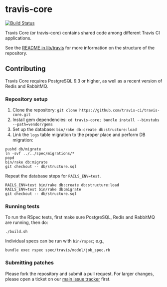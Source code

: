 # travis-core

[![Build Status](https://api.travis-ci.org/AVGTechnologies/travis-core.png?branch=master)](https://travis-ci.org/AVGTechnologies/travis-core)

Travis Core (or travis-core) contains shared code among different Travis CI applications.

See the [README in lib/travis](lib/travis) for more information on the structure of the repository.

## Contributing

Travis Core requires PostgreSQL 9.3 or higher, as well as a recent version of Redis and RabbitMQ.

### Repository setup

1. Clone the repository: `git clone https://github.com/travis-ci/travis-core.git`
1. Install gem dependencies: `cd travis-core; bundle install --binstubs --path=vendor/gems`
1. Set up the database: `bin/rake db:create db:structure:load`
1. Link the `logs` table migration to the proper place and perform DB migration:
```sh-session
pushd db/migrate
ln -svf ../../spec/migrations/*
popd
bin/rake db:migrate
git checkout -- db/structure.sql
```

Repeat the database steps for `RAILS_ENV=test`.
```sh-session
RAILS_ENV=test bin/rake db:create db:structure:load
RAILS_ENV=test bin/rake db:migrate
git checkout -- db/structure.sql
```

### Running tests

To run the RSpec tests, first make sure PostgreSQL, Redis and
RabbitMQ are running, then do:

```
./build.sh
```

Individual specs can be run with `bin/rspec`; e.g.,

```
bundle exec rspec spec/travis/model/job_spec.rb
```

### Submitting patches

Please fork the repository and submit a pull request. For larger changes, please open a ticket on our [main issue tracker](https://github.com/travis-ci/travis-ci/issues) first.

